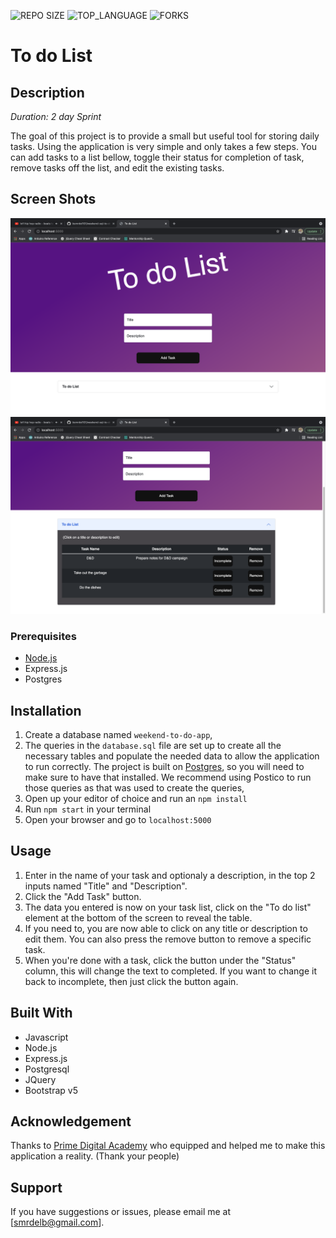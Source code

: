 ![REPO SIZE](https://img.shields.io/github/repo-size/scottbromander/the_marketplace.svg?style=flat-square)
![TOP_LANGUAGE](https://img.shields.io/github/languages/top/scottbromander/the_marketplace.svg?style=flat-square)
![FORKS](https://img.shields.io/github/forks/scottbromander/the_marketplace.svg?style=social)

# To do List

## Description

_Duration: 2 day Sprint_

The goal of this project is to provide a small but useful tool for storing daily tasks. Using the application is very simple and only takes a few steps. You can add tasks to a list bellow, toggle their status for completion of task, remove tasks off the list, and edit the existing tasks.

## Screen Shots

![list_01](images/todo-list-01.png)
![list_02](images/todo-list-02.png)

### Prerequisites

- [Node.js](https://nodejs.org/en/)
- Express.js
- Postgres

## Installation

1. Create a database named `weekend-to-do-app`,
2. The queries in the `database.sql` file are set up to create all the necessary tables and populate the needed data to allow the application to run correctly. The project is built on [Postgres](https://www.postgresql.org/download/), so you will need to make sure to have that installed. We recommend using Postico to run those queries as that was used to create the queries, 
3. Open up your editor of choice and run an `npm install`
4. Run `npm start` in your terminal
5. Open your browser and go to `localhost:5000`

## Usage

1. Enter in the name of your task and optionaly a description, in the top 2 inputs named "Title" and "Description".
2. Click the "Add Task" button.
3. The data you entered is now on your task list, click on the "To do list" element at the bottom of the screen to reveal the table.
4. If you need to, you are now able to click on any title or description to edit them. You can also press the remove button to remove a specific task.
5. When you're done with a task, click the button under the "Status" column, this will change the text to completed. If you want to change it back to incomplete, then just click the button again.

## Built With

- Javascript
- Node.js
- Express.js
- Postgresql
- JQuery
- Bootstrap v5

## Acknowledgement
Thanks to [Prime Digital Academy](www.primeacademy.io) who equipped and helped me to make this application a reality. (Thank your people)

## Support
If you have suggestions or issues, please email me at [smrdelb@gmail.com].